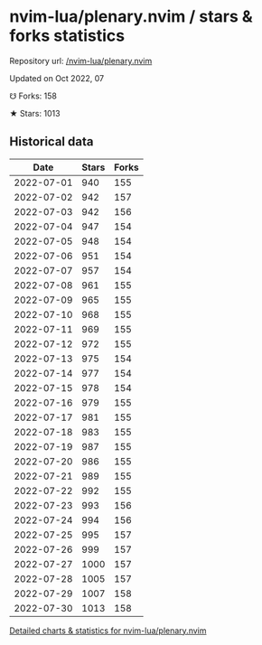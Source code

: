# nvim-lua/plenary.nvim / stars & forks statistics

Repository url: [/nvim-lua/plenary.nvim](https://github.com/nvim-lua/plenary.nvim)

Updated on Oct 2022, 07

☋ Forks: 158

★ Stars: 1013

## Historical data
| Date | Stars | Forks |
|------|-------|-------|
| 2022-07-01 | 940 | 155 | 
| 2022-07-02 | 942 | 157 | 
| 2022-07-03 | 942 | 156 | 
| 2022-07-04 | 947 | 154 | 
| 2022-07-05 | 948 | 154 | 
| 2022-07-06 | 951 | 154 | 
| 2022-07-07 | 957 | 154 | 
| 2022-07-08 | 961 | 155 | 
| 2022-07-09 | 965 | 155 | 
| 2022-07-10 | 968 | 155 | 
| 2022-07-11 | 969 | 155 | 
| 2022-07-12 | 972 | 155 | 
| 2022-07-13 | 975 | 154 | 
| 2022-07-14 | 977 | 154 | 
| 2022-07-15 | 978 | 154 | 
| 2022-07-16 | 979 | 155 | 
| 2022-07-17 | 981 | 155 | 
| 2022-07-18 | 983 | 155 | 
| 2022-07-19 | 987 | 155 | 
| 2022-07-20 | 986 | 155 | 
| 2022-07-21 | 989 | 155 | 
| 2022-07-22 | 992 | 155 | 
| 2022-07-23 | 993 | 156 | 
| 2022-07-24 | 994 | 156 | 
| 2022-07-25 | 995 | 157 | 
| 2022-07-26 | 999 | 157 | 
| 2022-07-27 | 1000 | 157 | 
| 2022-07-28 | 1005 | 157 | 
| 2022-07-29 | 1007 | 158 | 
| 2022-07-30 | 1013 | 158 | 


[Detailed charts & statistics for nvim-lua/plenary.nvim](https://reviewgithub.com/rep/nvim-lua/plenary.nvim)

